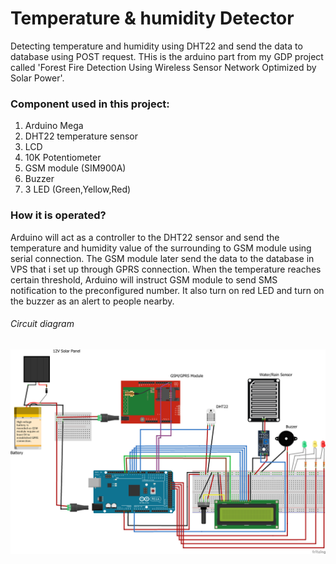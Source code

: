 # Temperature & humidity Detector
Detecting temperature and humidity using DHT22 and send the data to database using POST request. THis is the arduino part from my GDP project called 'Forest Fire Detection Using Wireless Sensor Network Optimized by Solar Power'.

### Component used in this project:
1. Arduino Mega
2. DHT22 temperature sensor
3. LCD
4. 10K Potentiometer
5. GSM module (SIM900A)
6. Buzzer
7. 3 LED (Green,Yellow,Red)

### How it is operated?
Arduino will act as a controller to the DHT22 sensor and send the temperature and humidity value of the surrounding to GSM module using serial connection. The GSM module later send the data to the database in VPS that i set up through GPRS connection. When the temperature reaches certain threshold, Arduino will instruct GSM module to send SMS notification to the preconfigured number. It also turn on red LED and turn on the buzzer as an alert to people nearby. 

###### Circuit diagram
![Diagram](https://github.com/JohanBrainz/Arduino_TemperatureHumidity_Sensor/blob/master/Circuit%20Diagram.png "Circuit Diagram")

